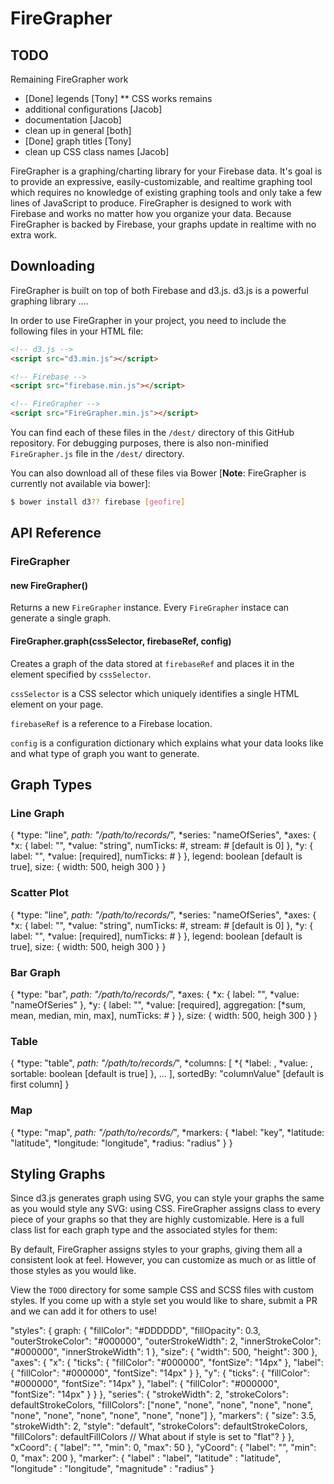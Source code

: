 # FireGrapher

TODO
-----
Remaining FireGrapher work
* [Done] legends [Tony]
** CSS works remains
* additional configurations [Jacob]
* documentation [Jacob]
* clean up in general [both]
* [Done] graph titles [Tony]
* clean up CSS class names [Jacob]

FireGrapher is a graphing/charting library for your Firebase data. It's goal is to provide an expressive, easily-customizable, and realtime graphing tool which requires no knowledge of existing graphing tools and only take a few lines of JavaScript to produce. FireGrapher is designed to work with Firebase and works no matter how you organize your data. Because FireGrapher is backed by Firebase, your graphs update in realtime with no extra work.

## Downloading

FireGrapher is built on top of both Firebase and d3.js. d3.js is a powerful graphing library ....

In order to use FireGrapher in your project, you need to include the following files in your HTML file:

```html
<!-- d3.js -->
<script src="d3.min.js"></script>

<!-- Firebase -->
<script src="firebase.min.js"></script>

<!-- FireGrapher -->
<script src="FireGrapher.min.js"></script>
```

You can find each of these files in the `/dest/` directory of this GitHub repository. For debugging purposes, there is also non-minified `FireGrapher.js` file in the `/dest/` directory.

You can also download all of these files via Bower [__Note__: FireGrapher is currently not available via bower]:

```bash
$ bower install d3?? firebase [geofire]
```

## API Reference

### FireGrapher

#### new FireGrapher()

Returns a new `FireGrapher` instance. Every `FireGrapher` instace can generate a single graph.

#### FireGrapher.graph(cssSelector, firebaseRef, config)

Creates a graph of the data stored at `firebaseRef` and places it in the element specified by `cssSelector`.

`cssSelector` is a CSS selector which uniquely identifies a single HTML element on your page.

`firebaseRef` is a reference to a Firebase location.

`config` is a configuration dictionary which explains what your data looks like and what type of graph you want to generate.

## Graph Types

### Line Graph

  {
    *type: "line",
    *path: "/path/to/records/*",
    *series: "nameOfSeries",
    *axes: {
      *x: {
        label: "",
        *value: "string",
        numTicks: #,
        stream: # [default is 0]
      },
      *y: {
        label: "",
        *value: [required],
        numTicks: #
      }
    },
    legend: boolean [default is true],
    size: {
      width: 500,
      heigh 300
    }
  }

### Scatter Plot

  {
    *type: "line",
    *path: "/path/to/records/*",
    *series: "nameOfSeries",
    *axes: {
      *x: {
        label: "",
        *value: "string",
        numTicks: #,
        stream: # [default is 0]
      },
      *y: {
        label: "",
        *value: [required],
        numTicks: #
      }
    },
    legend: boolean [default is true],
    size: {
      width: 500,
      heigh 300
    }
  }

### Bar Graph

  {
    *type: "bar",
    *path: "/path/to/records/*",
    *axes: {
      *x: {
        label: "",
        *value: "nameOfSeries"
      },
      *y: {
        label: "",
        *value: [required],
        aggregation: [*sum, mean, median, min, max],
        numTicks: #
      }
    },
    size: {
      width: 500,
      heigh 300
    }
  }

### Table

  {
    *type: "table",
    *path: "/path/to/records/*",
    *columns: [
      *{
        *label: ,
        *value: ,
        sortable: boolean [default is true]
      },
      ...
    ],
    sortedBy: "columnValue" [default is first column]
  }

### Map

  {
    *type: "map",
    *path: "/path/to/records/*",
    *markers: {
      *label: "key",
      *latitude: "latitude",
      *longitude: "longitude",
      *radius: "radius"
    }
  }

## Styling Graphs

Since d3.js generates graph using SVG, you can style your graphs the same as you would style any SVG: using CSS. FireGrapher assigns class to every piece of your graphs so that they are highly customizable. Here is a full class list for each graph type and the associated styles for them:

By default, FireGrapher assigns styles to your graphs, giving them all a consistent look at feel. However, you can customize as much or as little of those styles as you would like.

View the `TODO` directory for some sample CSS and SCSS files with custom styles. If you come up with a style set you would like to share, submit a PR and we can add it for others to use!

"styles": {
      graph: {
        "fillColor": "#DDDDDD",
        "fillOpacity": 0.3,
        "outerStrokeColor": "#000000",
        "outerStrokeWidth": 2,
        "innerStrokeColor": "#000000",
        "innerStrokeWidth": 1
      },
      "size": {
        "width": 500,
        "height": 300
      },
      "axes": {
        "x": {
          "ticks": {
            "fillColor": "#000000",
            "fontSize": "14px"
          },
          "label": {
            "fillColor": "#000000",
            "fontSize": "14px"
          }
        },
        "y": {
          "ticks": {
            "fillColor": "#000000",
            "fontSize": "14px"
          },
          "label": {
            "fillColor": "#000000",
            "fontSize": "14px"
          }
        }
      },
      "series": {
        "strokeWidth": 2,
        "strokeColors": defaultStrokeColors,
        "fillColors": ["none", "none", "none", "none", "none", "none", "none", "none", "none", "none", "none"]
      },
      "markers": {
        "size": 3.5,
        "strokeWidth": 2,
        "style": "default",
        "strokeColors": defaultStrokeColors,
        "fillColors": defaultFillColors // What about if style is set to "flat"?
      }
    },
    "xCoord": {
      "label": "",
      "min": 0,
      "max": 50
    },
    "yCoord": {
      "label": "",
      "min": 0,
      "max": 200
    },
    "marker": {
      "label" : "label",
      "latitude" : "latitude",
      "longitude" : "longitude",
      "magnitude" : "radius"
    }









